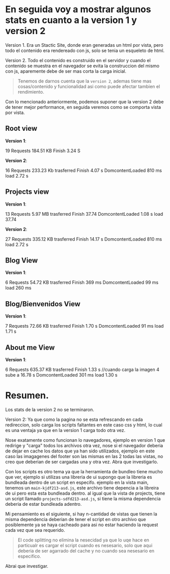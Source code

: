 # En seguida voy a mostrar algunos stats en cuanto a la version 1 y version 2

Version 1. Era un Stactic Site, donde eran generadas un html por vista, pero todo el contenido era rendereado con js, solo se tenia un esqueleto de html.

Version 2. Todo el contenido es construido en el servidor y cuando el contenido se muestra en el navegador se evita la construccion del mismo con js, aparemente debe de ser mas corta la carga inicial.

> Tenemos de darnos cuenta que la `version 2`, ademas tiene mas cosas/contenido y funcionalidad asi como puede afectar tambien el rendimiento.

Con lo mencionado anteriormente, podemos suponer que la version 2 debe de tener mejor performance, en seguida veremos como se comporta vista por vista.

## Root view

**Version 1**: 

19 Requests
184.51 KB
Finish 3.24 S

**Version 2**: 

16 Requests
233.23 Kb trasferred
Finish 4.07 s
DomcontentLoaded 810 ms
load 2.72 s

## Projects view

**Version 1**: 

13 Requests
5.97 MB trasferred
Finish 37.74
DomcontentLoaded 1.08 s
load 37.74

**Version 2**: 

27 Requests
335.12 KB trasferred
Finish 14.17 s
DomcontentLoaded 810 ms
load 2.72 s

## Blog View

**Version 1**: 

6 Requests
54.72 KB trasferred
Finish 369 ms
DomcontentLoaded 99 ms
load 260 ms

## Blog/Bienvenidos View

**Version 1**: 

7 Requests
72.66 KB trasferred
Finish 1.70 s
DomcontentLoaded 91 ms
load 1.71 s

## About me View

**Version 1**: 

6 Requests
635.37 KB trasferred
Finish 1.33 s //cuando carga la imagen 4 sube a 16.78 s
DomcontentLoaded 301 ms
load 1.30 s

# Resumen.

Los stats de la version 2 no se terminaron.

Version 2: Ya que como la pagina no se esta refrescando en cada redireccion, solo carga los scripts faltantes en este caso css y html, lo cual es una ventaja ya que en la version 1 carga todo otra vez.

Nose exatamente como funcionan lo navegadores, ejemplo en version 1 que redirige y "carga" todos los archivos otra vez, nose si el navegador deberia de dejar en cache los datos que ya han sido utilizados, ejemplo en este caso las imagagenes del footer son las mismas en las 2 todas las vistas, no creo que deberian de ser cargadas una y otra vez. Abra que investigarlo. 

Con los scripts es otro tema ya que la herramienta de bundleo tiene mucho que ver, ejemplo si utilizas una libreria de ui supongo que la libreria es bundleada dentro de un script en especifo. ejemplo en la vista main, tenemos un `main-kjdf213-asd.js`, este archivo tiene depencia a la libreira de ui pero esta esta bundleada dentro. al igual que  la vista de projects, tiene un script llamado  `projects-sdfd213-asd.js`, si tiene la misma dependencia deberia de estar bundleada adentro.

Mi pensamiento es el siguiente, si hay n-cantidad de vistas que tienen la misma dependencia deberian de tener el script en otro archivo que posiblemente ya se haya cacheado para asi no estar haciendo la request cada vez que sea requerido. 

> El code splitting no elimina la nesecidad ya que lo uqe hace en particualr es cargar el script cuando es nesesario, solo que aqui deberia de ser agarrado del cache y no cuando sea nesesario en especifico.

Abrai que investigar.